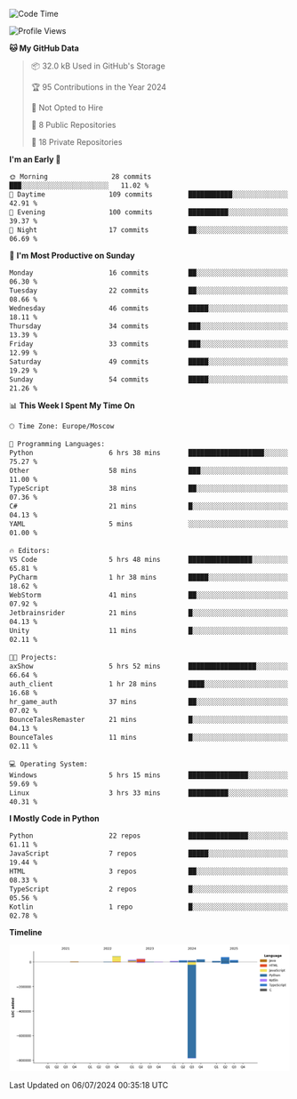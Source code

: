 <!--START_SECTION:waka-->
![Code Time](http://img.shields.io/badge/Code%20Time-390%20hrs%209%20mins-blue)

![Profile Views](http://img.shields.io/badge/Profile%20Views-0-blue)

**🐱 My GitHub Data** 

> 📦 32.0 kB Used in GitHub's Storage 
 > 
> 🏆 95 Contributions in the Year 2024
 > 
> 🚫 Not Opted to Hire
 > 
> 📜 8 Public Repositories 
 > 
> 🔑 18 Private Repositories 
 > 
**I'm an Early 🐤** 

```text
🌞 Morning                28 commits          ███░░░░░░░░░░░░░░░░░░░░░░   11.02 % 
🌆 Daytime                109 commits         ███████████░░░░░░░░░░░░░░   42.91 % 
🌃 Evening                100 commits         ██████████░░░░░░░░░░░░░░░   39.37 % 
🌙 Night                  17 commits          ██░░░░░░░░░░░░░░░░░░░░░░░   06.69 % 
```
📅 **I'm Most Productive on Sunday** 

```text
Monday                   16 commits          ██░░░░░░░░░░░░░░░░░░░░░░░   06.30 % 
Tuesday                  22 commits          ██░░░░░░░░░░░░░░░░░░░░░░░   08.66 % 
Wednesday                46 commits          █████░░░░░░░░░░░░░░░░░░░░   18.11 % 
Thursday                 34 commits          ███░░░░░░░░░░░░░░░░░░░░░░   13.39 % 
Friday                   33 commits          ███░░░░░░░░░░░░░░░░░░░░░░   12.99 % 
Saturday                 49 commits          █████░░░░░░░░░░░░░░░░░░░░   19.29 % 
Sunday                   54 commits          █████░░░░░░░░░░░░░░░░░░░░   21.26 % 
```


📊 **This Week I Spent My Time On** 

```text
🕑︎ Time Zone: Europe/Moscow

💬 Programming Languages: 
Python                   6 hrs 38 mins       ███████████████████░░░░░░   75.27 % 
Other                    58 mins             ███░░░░░░░░░░░░░░░░░░░░░░   11.00 % 
TypeScript               38 mins             ██░░░░░░░░░░░░░░░░░░░░░░░   07.36 % 
C#                       21 mins             █░░░░░░░░░░░░░░░░░░░░░░░░   04.13 % 
YAML                     5 mins              ░░░░░░░░░░░░░░░░░░░░░░░░░   01.00 % 

🔥 Editors: 
VS Code                  5 hrs 48 mins       ████████████████░░░░░░░░░   65.81 % 
PyCharm                  1 hr 38 mins        █████░░░░░░░░░░░░░░░░░░░░   18.62 % 
WebStorm                 41 mins             ██░░░░░░░░░░░░░░░░░░░░░░░   07.92 % 
Jetbrainsrider           21 mins             █░░░░░░░░░░░░░░░░░░░░░░░░   04.13 % 
Unity                    11 mins             █░░░░░░░░░░░░░░░░░░░░░░░░   02.11 % 

🐱‍💻 Projects: 
axShow                   5 hrs 52 mins       █████████████████░░░░░░░░   66.64 % 
auth_client              1 hr 28 mins        ████░░░░░░░░░░░░░░░░░░░░░   16.68 % 
hr_game_auth             37 mins             ██░░░░░░░░░░░░░░░░░░░░░░░   07.02 % 
BounceTalesRemaster      21 mins             █░░░░░░░░░░░░░░░░░░░░░░░░   04.13 % 
BounceTales              11 mins             █░░░░░░░░░░░░░░░░░░░░░░░░   02.11 % 

💻 Operating System: 
Windows                  5 hrs 15 mins       ███████████████░░░░░░░░░░   59.69 % 
Linux                    3 hrs 33 mins       ██████████░░░░░░░░░░░░░░░   40.31 % 
```

**I Mostly Code in Python** 

```text
Python                   22 repos            ███████████████░░░░░░░░░░   61.11 % 
JavaScript               7 repos             █████░░░░░░░░░░░░░░░░░░░░   19.44 % 
HTML                     3 repos             ██░░░░░░░░░░░░░░░░░░░░░░░   08.33 % 
TypeScript               2 repos             █░░░░░░░░░░░░░░░░░░░░░░░░   05.56 % 
Kotlin                   1 repo              █░░░░░░░░░░░░░░░░░░░░░░░░   02.78 % 
```



**Timeline**

![Lines of Code chart](https://raw.githubusercontent.com/adlemx/adlemx/main/assets/bar_graph.png)


 Last Updated on 06/07/2024 00:35:18 UTC
<!--END_SECTION:waka-->
